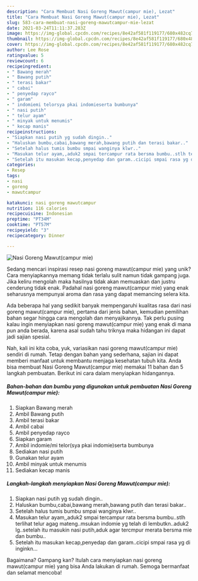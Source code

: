 ```yaml
---
description: "Cara Membuat Nasi Goreng Mawut(campur mie), Lezat"
title: "Cara Membuat Nasi Goreng Mawut(campur mie), Lezat"
slug: 583-cara-membuat-nasi-goreng-mawutcampur-mie-lezat
date: 2021-03-24T11:11:37.283Z
image: https://img-global.cpcdn.com/recipes/8e42af581f119177/680x482cq70/nasi-goreng-mawutcampur-mie-foto-resep-utama.jpg
thumbnail: https://img-global.cpcdn.com/recipes/8e42af581f119177/680x482cq70/nasi-goreng-mawutcampur-mie-foto-resep-utama.jpg
cover: https://img-global.cpcdn.com/recipes/8e42af581f119177/680x482cq70/nasi-goreng-mawutcampur-mie-foto-resep-utama.jpg
author: Lee Rose
ratingvalue: 5
reviewcount: 6
recipeingredient:
- " Bawang merah"
- " Bawang putih"
- " terasi bakar"
- " cabai"
- " penyedap rayco"
- " garam"
- " indomiemi telorsya pkai indomieserta bumbunya"
- " nasi putih"
- " telur ayam"
- " minyak untuk menumis"
- " kecap manis"
recipeinstructions:
- "Siapkan nasi putih yg sudah dingin.."
- "Haluskan bumbu,cabai,bawang merah,bawang putih dan terasi bakar.."
- "Setelah halus tumis bumbu smpai wanginya klwr.."
- "Masukan telur ayam,,aduk2 smpai tercampur rata bersma bumbu..stlh terlihat telur agag mateng..msukan indomie yg telah di lembutkn..aduk2 lg..setelah itu masukin nasi putih,aduk agar tercmpur merata bersma mie dan bumbu.."
- "Setelah itu masukan kecap,penyedap dan garam..cicipi smpai rasa yg di inginkn..."
categories:
- Resep
tags:
- nasi
- goreng
- mawutcampur

katakunci: nasi goreng mawutcampur 
nutrition: 116 calories
recipecuisine: Indonesian
preptime: "PT34M"
cooktime: "PT57M"
recipeyield: "3"
recipecategory: Dinner

---
```



![Nasi Goreng Mawut(campur mie)](https://img-global.cpcdn.com/recipes/8e42af581f119177/680x482cq70/nasi-goreng-mawutcampur-mie-foto-resep-utama.jpg)

Sedang mencari inspirasi resep nasi goreng mawut(campur mie) yang unik? Cara menyiapkannya memang tidak terlalu sulit namun tidak gampang juga. Jika keliru mengolah maka hasilnya tidak akan memuaskan dan justru cenderung tidak enak. Padahal nasi goreng mawut(campur mie) yang enak seharusnya mempunyai aroma dan rasa yang dapat memancing selera kita.



Ada beberapa hal yang sedikit banyak mempengaruhi kualitas rasa dari nasi goreng mawut(campur mie), pertama dari jenis bahan, kemudian pemilihan bahan segar hingga cara mengolah dan menyajikannya. Tak perlu pusing kalau ingin menyiapkan nasi goreng mawut(campur mie) yang enak di mana pun anda berada, karena asal sudah tahu triknya maka hidangan ini dapat jadi sajian spesial.


Nah, kali ini kita coba, yuk, variasikan nasi goreng mawut(campur mie) sendiri di rumah. Tetap dengan bahan yang sederhana, sajian ini dapat memberi manfaat untuk membantu menjaga kesehatan tubuh kita. Anda bisa membuat Nasi Goreng Mawut(campur mie) memakai 11 bahan dan 5 langkah pembuatan. Berikut ini cara dalam menyiapkan hidangannya.

<!--inarticleads1-->

##### Bahan-bahan dan bumbu yang digunakan untuk pembuatan Nasi Goreng Mawut(campur mie):

1. Siapkan  Bawang merah
1. Ambil  Bawang putih
1. Ambil  terasi bakar
1. Ambil  cabai
1. Ambil  penyedap rayco
1. Siapkan  garam
1. Ambil  indomie/mi telor(sya pkai indomie)serta bumbunya
1. Sediakan  nasi putih
1. Gunakan  telur ayam
1. Ambil  minyak untuk menumis
1. Sediakan  kecap manis




<!--inarticleads2-->

##### Langkah-langkah menyiapkan Nasi Goreng Mawut(campur mie):

1. Siapkan nasi putih yg sudah dingin..
1. Haluskan bumbu,cabai,bawang merah,bawang putih dan terasi bakar..
1. Setelah halus tumis bumbu smpai wanginya klwr..
1. Masukan telur ayam,,aduk2 smpai tercampur rata bersma bumbu..stlh terlihat telur agag mateng..msukan indomie yg telah di lembutkn..aduk2 lg..setelah itu masukin nasi putih,aduk agar tercmpur merata bersma mie dan bumbu..
1. Setelah itu masukan kecap,penyedap dan garam..cicipi smpai rasa yg di inginkn...




Bagaimana? Gampang kan? Itulah cara menyiapkan nasi goreng mawut(campur mie) yang bisa Anda lakukan di rumah. Semoga bermanfaat dan selamat mencoba!
